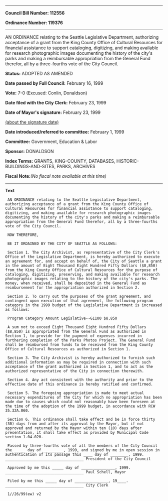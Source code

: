 

********

**Council Bill Number: 112556**
   
**Ordinance Number: 119376**
********

 AN ORDINANCE relating to the Seattle Legislative Department, authorizing acceptance of a grant from the King County Office of Cultural Resources for financial assistance to support cataloging, digitizing, and making available for research photographic images documenting the history of the city's parks and making a reimbursable appropriation from the General Fund therefor, all by a three-fourths vote of the City Council.

**Status:** ADOPTED AS AMENDED
   
**Date passed by Full Council:** February 16, 1999
   
**Vote:** 7-0 (Excused: Conlin, Donaldson)
   
**Date filed with the City Clerk:** February 23, 1999
   
**Date of Mayor's signature:** February 23, 1999
   
[(about the signature date)](/~public/approvaldate.htm)
   
   
   
**Date introduced/referred to committee:** February 1, 1999
   
**Committee:** Government, Education & Labor
   
**Sponsor:** DONALDSON
   
   
**Index Terms:** GRANTS, KING-COUNTY, DATABASES, HISTORIC-BUILDINGS-AND-SITES, PARKS, ARCHIVES

**Fiscal Note:**_(No fiscal note available at this time)_

********

**Text**
   
```
 AN ORDINANCE relating to the Seattle Legislative Department, authorizing acceptance of a grant from the King County Office of Cultural Resources for financial assistance to support cataloging, digitizing, and making available for research photographic images documenting the history of the city's parks and making a reimbursable appropriation from the General Fund therefor, all by a three-fourths vote of the City Council.

 NOW THEREFORE,

 BE IT ORDAINED BY THE CITY OF SEATTLE AS FOLLOWS:

 Section 1. The City Archivist, as representative of the City Clerk's Office of the Legislative Department, is hereby authorized to execute an agreement for, and accept on behalf of, the City of Seattle a grant in the amount of Eight Thousand Eight Hundred Fifty Dollars ($8,850) from the King County Office of Cultural Resources for the purpose of cataloging, digitizing, preserving, and making available for research photographic images relating to the history of the city's parks. The money, when received, shall be deposited in the General Fund as reimbursement for the appropriation authorized in Section 2.

 Section 2. To carry out the purposes of the grant agreement, and contingent upon execution of that agreement, the following program category in the 1999 budget of the Legislative Department is increased as follows:

 Program Category Amount Legislative--G1100 $8,850

 A sum not to exceed Eight Thousand Eight Hundred Fifty Dollars ($8,850) is appropriated from the General Fund as authorized in Section 1, to provide for the payment of expenses incurred in furthering completion of the Parks Photos Project. The General Fund shall be reimbursed from funds to be received from the King County Office of Cultural Resources as authorized in Section 1.

 Section 3. The City Archivist is hereby authorized to furnish such additional information as may be required in connection with such acceptance of the grant authorized in Section 1, and to act as the authorized representative of the City in connection therewith.

 Section 4. Any act consistent with the authority and prior to the effective date of this ordinance is hereby ratified and confirmed.

 Section 5. The foregoing appropriation is made to meet actual necessary expenditures of the City for which no appropriation has been made due to causes which could not reasonably have been foreseen at the time of the adoption of the 1999 budget, in accordance with RCW 35.32A.060.

 Section 6. This ordinance shall take effect and be in force thirty (30) days from and after its approval by the Mayor, but if not approved and returned by the Mayor within ten (10) days after presentation, it shall take effect as provided by Municipal Code section 1.04.020.

 Passed by three-fourths vote of all the members of the City Council the _____ day of _________, 1999, and signed by me in open session in authentication of its passage this ____ day of ________, 1999. ___________________________________ President of the City Council

 Approved by me this _____ day of _______________, 1999. ___________________________________ Paul Schell, Mayor

 Filed by me this _____ day of _______________, 19____. ___________________________________ City Clerk

 1//26/99(ew) v2

```
